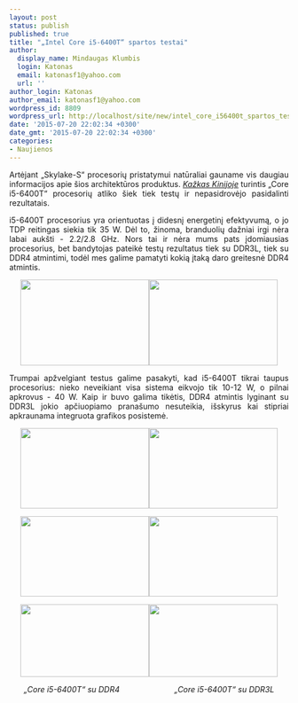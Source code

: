 ```yaml
---
layout: post
status: publish
published: true
title: "„Intel Core i5-6400T“ spartos testai"
author:
  display_name: Mindaugas Klumbis
  login: Katonas
  email: katonasf1@yahoo.com
  url: ''
author_login: Katonas
author_email: katonasf1@yahoo.com
wordpress_id: 8809
wordpress_url: http://localhost/site/new/intel_core_i56400t_spartos_testai/
date: '2015-07-20 22:02:34 +0300'
date_gmt: '2015-07-20 22:02:34 +0300'
categories:
- Naujienos
---
```

<p style="text-align: justify;">
	Artėjant &bdquo;Skylake-S&ldquo; procesorių pristatymui natūraliai gauname vis daugiau informacijos apie &scaron;ios architektūros produktus. <em><a href="http://beautyz.net/10509.html">Kažkas Kinijoje</a></em> turintis &bdquo;Core i5-6400T&ldquo; procesorių atliko &scaron;iek tiek testų ir nepasidrovėjo pasidalinti rezultatais.</p>
<p style="text-align: justify;">
	i5-6400T procesorius yra orientuotas į didesnį energetinį efektyvumą, o jo TDP reitingas siekia tik 35 W. Dėl to, žinoma, branduolių dažniai irgi nėra labai auk&scaron;ti - 2.2/2.8 GHz. Nors tai ir nėra mums pats įdomiausias procesorius, bet bandytojas pateikė testų rezultatus tiek su DDR3L, tiek su DDR4 atmintimi, todėl mes galime pamatyti kokią įtaką daro greitesnė DDR4 atmintis.</p>
<p style="text-align: center;">
	<a href="http://technews.lt/userfiles/1437298708-2baaf37ef6fae5617a40c4e620ea643e(1).jpg"><img alt="" src="http://technews.lt/userfiles/1437298708-2baaf37ef6fae5617a40c4e620ea643e(1).jpg" style="width: 232px; height: 155px;" /></a><a href="http://technews.lt/userfiles/1437298859-730d135065293933c97e0c83a609bcad(1).jpg"><img alt="" src="http://technews.lt/userfiles/1437298859-730d135065293933c97e0c83a609bcad(1).jpg" style="width: 232px; height: 155px;" /></a></p>
<p style="text-align: justify;">
	Trumpai apžvelgiant testus galime pasakyti, kad i5-6400T tikrai taupus procesorius: nieko neveikiant visa sistema eikvojo tik 10-12 W, o pilnai apkrovus - 40 W. Kaip ir buvo galima tikėtis, DDR4 atmintis lyginant su DDR3L jokio apčiuopiamo prana&scaron;umo nesuteikia, i&scaron;skyrus kai stipriai apkraunama integruota grafikos posistemė.</p>
<p style="text-align: center;">
	<a href="http://technews.lt/userfiles/Skylake-Core-i5-6400T_Cinebench-R15-635x384ddr4(1).jpg"><img alt="" src="http://technews.lt/userfiles/Skylake-Core-i5-6400T_Cinebench-R15-635x384ddr4(1).jpg" style="width: 232px; height: 145px;" /></a><img alt="" src="http://technews.lt/userfiles/Skylake-Core-i5-6400T_DDR3_Cinebench-R15-635x397ddr3(1).jpg" style="width: 232px; height: 145px;" /></p>
<p style="text-align: center;">
	<a href="http://technews.lt/userfiles/Skylake-Core-i5-6400T_3DMark-11-Performance-635x478ddr4(1).jpg"><img alt="" src="http://technews.lt/userfiles/Skylake-Core-i5-6400T_3DMark-11-Performance-635x478ddr4(1).jpg" style="width: 232px; height: 145px;" /></a><a href="http://technews.lt/userfiles/Skylake-Core-i5-6400T_DDR3_3DMark-11-Performance-635x364ddr3(1).jpg"><img alt="" src="http://technews.lt/userfiles/Skylake-Core-i5-6400T_DDR3_3DMark-11-Performance-635x364ddr3(1).jpg" style="width: 232px; height: 145px;" /></a></p>
<p style="text-align: center;">
	<a href="http://technews.lt/userfiles/2015-07-10-17-00-55-37 (1)ddr4.jpg"><img alt="" src="http://technews.lt/userfiles/2015-07-10-17-00-55-37 (1)ddr4.jpg" style="width: 232px; height: 131px;" /></a><a href="http://technews.lt/userfiles/2015-07-10-16-51-44-28 (1)ddr3.jpg"><img alt="" src="http://technews.lt/userfiles/2015-07-10-16-51-44-28 (1)ddr3.jpg" style="width: 232px; height: 131px;" /></a></p>
<p style="text-align: center;">
	<em>&bdquo;Core i5-6400T&ldquo; su DDR4 &nbsp; &nbsp; &nbsp; &nbsp; &nbsp; &nbsp; &nbsp; &nbsp; &nbsp; &nbsp; &nbsp; &nbsp; &bdquo;Core i5-6400T&ldquo; su DDR3L</em></p>
